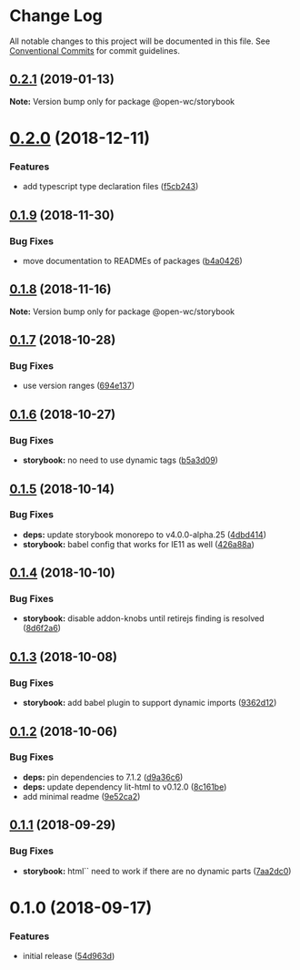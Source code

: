 # Change Log

All notable changes to this project will be documented in this file.
See [Conventional Commits](https://conventionalcommits.org) for commit guidelines.

## [0.2.1](https://github.com/open-wc/open-wc/tree/master/packages/storybook/compare/@open-wc/storybook@0.2.0...@open-wc/storybook@0.2.1) (2019-01-13)

**Note:** Version bump only for package @open-wc/storybook





# [0.2.0](https://github.com/open-wc/open-wc/tree/master/packages/storybook/compare/@open-wc/storybook@0.1.9...@open-wc/storybook@0.2.0) (2018-12-11)


### Features

* add typescript type declaration files ([f5cb243](https://github.com/open-wc/open-wc/tree/master/packages/storybook/commit/f5cb243))





## [0.1.9](https://github.com/open-wc/open-wc/tree/master/packages/storybook/compare/@open-wc/storybook@0.1.8...@open-wc/storybook@0.1.9) (2018-11-30)


### Bug Fixes

* move documentation to READMEs of packages ([b4a0426](https://github.com/open-wc/open-wc/tree/master/packages/storybook/commit/b4a0426))





## [0.1.8](https://github.com/open-wc/open-wc/tree/master/packages/storybook/compare/@open-wc/storybook@0.1.7...@open-wc/storybook@0.1.8) (2018-11-16)

**Note:** Version bump only for package @open-wc/storybook





## [0.1.7](https://github.com/open-wc/open-wc/tree/master/packages/storybook/compare/@open-wc/storybook@0.1.6...@open-wc/storybook@0.1.7) (2018-10-28)


### Bug Fixes

* use version ranges ([694e137](https://github.com/open-wc/open-wc/tree/master/packages/storybook/commit/694e137))





## [0.1.6](https://github.com/open-wc/open-wc/tree/master/packages/storybook/compare/@open-wc/storybook@0.1.5...@open-wc/storybook@0.1.6) (2018-10-27)


### Bug Fixes

* **storybook:** no need to use dynamic tags ([b5a3d09](https://github.com/open-wc/open-wc/tree/master/packages/storybook/commit/b5a3d09))





## [0.1.5](https://github.com/open-wc/open-wc/tree/master/packages/storybook/compare/@open-wc/storybook@0.1.4...@open-wc/storybook@0.1.5) (2018-10-14)


### Bug Fixes

* **deps:** update storybook monorepo to v4.0.0-alpha.25 ([4dbd414](https://github.com/open-wc/open-wc/tree/master/packages/storybook/commit/4dbd414))
* **storybook:** babel config that works for IE11 as well ([426a88a](https://github.com/open-wc/open-wc/tree/master/packages/storybook/commit/426a88a))





## [0.1.4](https://github.com/open-wc/open-wc/tree/master/packages/storybook/compare/@open-wc/storybook@0.1.3...@open-wc/storybook@0.1.4) (2018-10-10)


### Bug Fixes

* **storybook:** disable addon-knobs until retirejs finding is resolved ([8d6f2a6](https://github.com/open-wc/open-wc/tree/master/packages/storybook/commit/8d6f2a6))





## [0.1.3](https://github.com/open-wc/open-wc/tree/master/packages/storybook/compare/@open-wc/storybook@0.1.2...@open-wc/storybook@0.1.3) (2018-10-08)


### Bug Fixes

* **storybook:** add babel plugin to support dynamic imports ([9362d12](https://github.com/open-wc/open-wc/tree/master/packages/storybook/commit/9362d12))





## [0.1.2](https://github.com/open-wc/open-wc/tree/master/packages/storybook/compare/@open-wc/storybook@0.1.1...@open-wc/storybook@0.1.2) (2018-10-06)


### Bug Fixes

* **deps:** pin dependencies to 7.1.2 ([d9a36c6](https://github.com/open-wc/open-wc/tree/master/packages/storybook/commit/d9a36c6))
* **deps:** update dependency lit-html to v0.12.0 ([8c161be](https://github.com/open-wc/open-wc/tree/master/packages/storybook/commit/8c161be))
* add minimal readme ([9e52ca2](https://github.com/open-wc/open-wc/tree/master/packages/storybook/commit/9e52ca2))





<a name="0.1.1"></a>
## [0.1.1](https://github.com/open-wc/open-wc/tree/master/packages/storybook/compare/@open-wc/storybook@0.1.0...@open-wc/storybook@0.1.1) (2018-09-29)


### Bug Fixes

* **storybook:** html`` need to work if there are no dynamic parts ([7aa2dc0](https://github.com/open-wc/open-wc/tree/master/packages/storybook/commit/7aa2dc0))





<a name="0.1.0"></a>
# 0.1.0 (2018-09-17)


### Features

* initial release ([54d963d](https://github.com/open-wc/open-wc/tree/master/packages/storybook/commit/54d963d))
